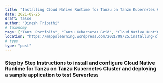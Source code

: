 ```yaml
---
title: "Installing Cloud Native Runtime for Tanzu on Tanzu Kubernetes Cluster and deploying an application to test Serverless"
date: 2021-09-25
draft: false
author: "Dinesh Tripathi"
# taxonomy
tags: ["Tanzu Portfolio", "Tanzu Kubernetes Grid", "Cloud Native Runtime for Tanzu"]
location: "https://mappslearning.wordpress.com/2021/09/25/installing-cloud-native-runtime-for-tanzu-on-tanzu-kubernetes-cluster-and-deploying-an-application-to-test-serverless/"
# type
type: "post"
---
```


### Step by Step Instructions to install and configure Cloud Native Runtime for Tanzu on Tanzu Kubernetes Cluster and deploying a sample application to test Serverless 
